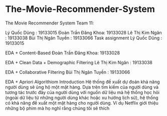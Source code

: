 # The-Movie-Recommender-System
The Movie Recommender System
Team 11:

Lý Quốc Dũng : 19133015
Đoàn Trần Đăng Khoa: 19133028
Lê Thị Kim Ngân : 19133038
Bùi Thị Ngân Tuyền : 19133066
Task assignment
Lý Quốc Dũng : 19133015

EDA + Content-Based
Đoàn Trần Đăng Khoa: 19133028

EDA + Clean Data + Demographic Filtering
Lê Thị Kim Ngân : 19133038

EDA + Collaborative Filtering
Bùi Thị Ngân Tuyền : 19133066

EDA + Apriori Algorithiom
Introduction
Hệ thống đề xuất dự đoán khả năng người dùng sẽ ủng hộ một mặt hàng. Dựa trên tìm kiếm của người dùng và tương tác trước đây của người dùng với nguồn dữ liệu mà hệ thống học hỏi (ngoài dữ liệu từ những người dùng khác hoặc xu hướng lịch sử), hệ thống có khả năng đề xuất một mặt hàng cho người dùng. Ví dụ Netflix giới thiệu những bộ phim mà họ nghĩ rằng chúng tôi sẽ thích